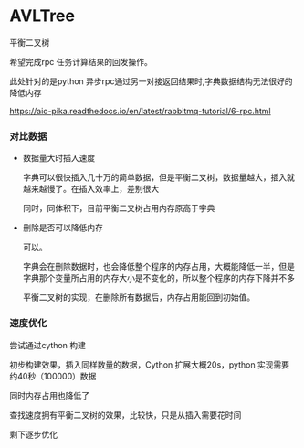 # AVLTree
 平衡二叉树

希望完成rpc 任务计算结果的回发操作。

此处针对的是python 异步rpc通过另一对接返回结果时,字典数据结构无法很好的降低内存

https://aio-pika.readthedocs.io/en/latest/rabbitmq-tutorial/6-rpc.html



### 对比数据

- 数据量大时插入速度
    
    字典可以很快插入几十万的简单数据，但是平衡二叉树，数据量越大，插入就越来越慢了。在插入效率上，差别很大
    
    同时，同体积下，目前平衡二叉树占用内存原高于字典
 
- 删除是否可以降低内存

    可以。

    字典会在删除数据时，也会降低整个程序的内存占用，大概能降低一半，但是字典那个变量所占用的内存大小是不变化的，所以整个程序的内存下降并不多
    
    平衡二叉树的实现，在删除所有数据后，内存占用能回到初始值。
    
### 速度优化

尝试通过cython 构建

初步构建效果，插入同样数量的数据，Cython 扩展大概20s，python 实现需要约40秒（100000）数据

同时内存占用也降低了

查找速度拥有平衡二叉树的效果，比较快，只是从插入需要花时间


剩下逐步优化
